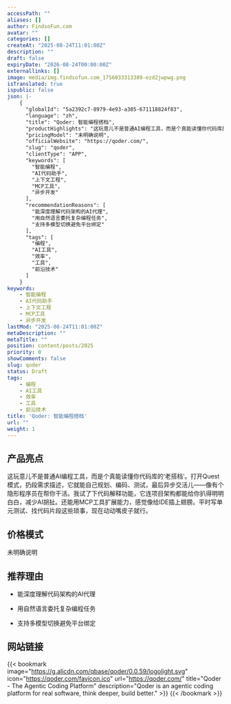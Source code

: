 ```yaml
---
accessPath: ""
aliases: []
author: FindsoFun.com
avatar: ""
categories: []
createAt: "2025-08-24T11:01:00Z"
description: ""
draft: false
expiryDate: "2026-08-24T00:00:00Z"
externallinks: []
image: media/img.findsofun.com_1756033313389-ezd2jwpwg.png
isTranslated: true
ispublic: false
json: |-
    {
      "globalId": "5a2392c7-8979-4e93-a385-671118824f83",
      "language": "zh",
      "title": "Qoder: 智能编程搭档",
      "productHighlights": "这玩意儿不是普通AI编程工具，而是个真能读懂你代码库的‘老搭档’。打开Quest模式，扔段需求描述，它就能自己规划、编码、测试，最后异步交活儿——像有个隐形程序员在帮你干活。我试了下代码解释功能，它连项目架构都能给你扒得明明白白，减少AI胡扯。还能用MCP工具扩展能力，感觉像给IDE插上翅膀。平时写单元测试、找代码片段这些琐事，现在动动嘴皮子就行。",
      "pricingModel": "未明确说明",
      "officialWebsite": "https://qoder.com/",
      "slug": "qoder",
      "clientType": "APP",
      "keywords": [
        "智能编程",
        "AI代码助手",
        "上下文工程",
        "MCP工具",
        "异步开发"
      ],
      "recommendationReasons": [
        "能深度理解代码架构的AI代理",
        "用自然语言委托复杂编程任务",
        "支持多模型切换避免平台绑定"
      ],
      "tags": [
        "编程",
        "AI工具",
        "效率",
        "工具",
        "前沿技术"
      ]
    }
keywords:
    - 智能编程
    - AI代码助手
    - 上下文工程
    - MCP工具
    - 异步开发
lastMod: "2025-08-24T11:01:00Z"
metaDescription: ""
metaTitle: ""
position: content/posts/2025
priority: 0
showComments: false
slug: qoder
status: Draft
tags:
    - 编程
    - AI工具
    - 效率
    - 工具
    - 前沿技术
title: 'Qoder: 智能编程搭档'
url: ""
weight: 1
---
```

## 产品亮点
这玩意儿不是普通AI编程工具，而是个真能读懂你代码库的‘老搭档’。打开Quest模式，扔段需求描述，它就能自己规划、编码、测试，最后异步交活儿——像有个隐形程序员在帮你干活。我试了下代码解释功能，它连项目架构都能给你扒得明明白白，减少AI胡扯。还能用MCP工具扩展能力，感觉像给IDE插上翅膀。平时写单元测试、找代码片段这些琐事，现在动动嘴皮子就行。

## 价格模式
<!--more-->未明确说明

## 推荐理由
- 能深度理解代码架构的AI代理

- 用自然语言委托复杂编程任务

- 支持多模型切换避免平台绑定

## 网站链接
{{< bookmark image="https://g.alicdn.com/qbase/qoder/0.0.59/logolight.svg" icon="https://qoder.com/favicon.ico" url="https://qoder.com/" title="Qoder - The Agentic Coding Platform" description="Qoder is an agentic coding platform for real software, think deeper, build better." >}}
{{< /bookmark >}}

